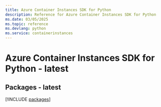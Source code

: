 ```yaml
---
title: Azure Container Instances SDK for Python
description: Reference for Azure Container Instances SDK for Python
ms.date: 03/05/2025
ms.topic: reference
ms.devlang: python
ms.service: containerinstances
---
```

# Azure Container Instances SDK for Python - latest
## Packages - latest
[!INCLUDE [packages](container-instances-index.md)]
